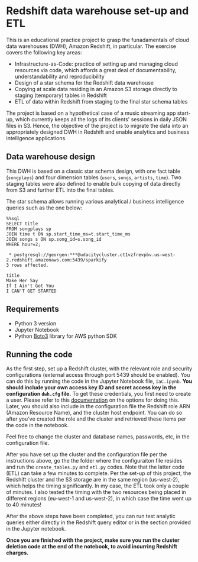 # Redshift data warehouse set-up and ETL

This is an educational practice project to grasp the funadamentals of cloud data warehouses (DWH), Amazon Redshift, in particular. The exercise covers the following key areas:

- Infrastructure-as-Code: practice of setting up and managing cloud resources via code, which affords a great deal of documentability, understandability and reproducibility
- Design of a star schema for the Redshift data warehouse
- Copying at scale data residing in an Amazon S3 storage directly to staging (temporary) tables in Redshift
- ETL of data within Redshift from staging to the final star schema tables  

The project is based on a hypothetical case of a music streaming app start-up, which currently keeps all the logs of its clients' sessions in daily JSON files in S3. Hence, the objective of the project is to migrate the data into an appropriately designed DWH in Redshift and enable analytics and business intelligence applications.

## Data warehouse design

This DWH is based on a classic star schema design, with one fact table (`songplays`) and four dimension tables (`users`, `songs`, `artists`, `time`). Two staging tables were also defined to enable bulk copying of data directly from S3 and further ETL into the final tables. 

The star schema allows running various analytical / business intelligence queries such as the one below:

```
%%sql
SELECT title
FROM songplays sp
JOIN time t ON sp.start_time_ms=t.start_time_ms
JOIN songs s ON sp.song_id=s.song_id
WHERE hour=2;

 * postgresql://georgen:***@udacitycluster.ct1vzfrevpbv.us-west-2.redshift.amazonaws.com:5439/sparkify
3 rows affected.

title
Make Her Say
If I Ain't Got You
I CAN'T GET STARTED
```

## Requirements

- Python 3 version
- Jupyter Notebook
- Python [Boto3](https://boto3.amazonaws.com/v1/documentation/api/latest/guide/quickstart.html) library for AWS python SDK


## Running the code

As the first step, set up a Redshift cluster, with the relevant role and security configurations (external access through port 5439 should be enabled). You can do this by running the code in the Jupyter Notebook file, `IaC.ipynb`. **You should include your own access key ID and secret access key in the configuration `dwh.cfg` file.** To get these credentials, you first need to create a user. Please refer to this [documentation](https://docs.aws.amazon.com/IAM/latest/UserGuide/id_users_create.html) on the options for doing this. Later, you should also include in the configuration file the Redshift role ARN (Amazon Resource Name), and the cluster host endpoint. You can do so after you've created the role and the cluster and retrieved these items per the code in the notebook. 

Feel free to change the cluster and database names, passwords, etc, in the configuration file.

After you have set up the cluster and the configuration file per the instructions above, go the the folder where the configuraiton file resides and run the `create_tables.py` and `etl.py` codes. Note that the latter code (ETL) can take a few minutes to complete. Per the set-up of this project, the Redshift cluster and the S3 storage are in the same region (us-west-2), which helps the timing significantly. In my case, the ETL took only a couple of minutes. I also tested the timing with the two resources being placed in different regions (eu-west-1 and us-west-2), in which case the time went up to 40 minutes!

After the above steps have been completed, you can run test analytic queries either directly in the Redshift query editor or in the section provided in the Jupyter notebook. 

**Once you are finished with the project, make sure you run the cluster deletion code at the end of the notebook, to avoid incurring Redshift charges.**